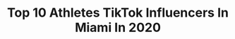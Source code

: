 ---
title: Top 10 Athletes TikTok Influencers In Miami In 2020
description: >-
  Find top athletes TikTok influencers in Miami in 2020. Most popular hashtags: #athlete #miami #quarantine #dance.
platform: TikTok
profiles:
  - username: "fuego305"
    fullname: >-
      Allen Edwards
    location: "United States"
    followers: 24176
    engagement: 929
    commentsToLikes: 0.016344
    id: ck83wuudym9ap0j787y9c72et
    verified: false
    hashtags: "#defensiveend, #physicaltherapy, #guyslockerroom, #upperchest"
  - username: "_caasi__"
    fullname: >-
      _caasi__
    location: "United States"
    followers: 3595
    engagement: 1277
    commentsToLikes: 0.101648
    id: cka9kqwwy0xfx0i78aunrmy2o
    verified: false
    hashtags: "#sprinting, #animetiktok, #warmup, #kompa"
  - username: "uninterrupted"
    fullname: >-
      athletes doing stuff
    location: "United States"
    followers: 196075
    engagement: 1427
    commentsToLikes: 0.021589
    id: ck806zyfvnh8e0j78u37p046g
    verified: true
    hashtags: "#volleyball, #tombrady, #lildicky, #theshophbo"
  - username: "curiousphantom"
    fullname: >-
      Phantom kid
    location: "United States"
    followers: 7959
    engagement: 1344
    commentsToLikes: 0.023474
    id: ckai0haek7n3e0i78yhb3pzos
    verified: false
    hashtags: "#yoplaitcuprelay, #showmeyourwalk, #erasermicchild, #suchascientist"
  - username: "fanaticsview"
    fullname: >-
      Fanatics View
    location: "United States"
    followers: 7829
    engagement: 564
    commentsToLikes: 0.010588
    id: ck90r1vtrkoo80j78f6zk2plr
    verified: false
    hashtags: "#vibewithme, #warriors, #lacrosse, #baseballlife"
  - username: "scottysportstakes"
    fullname: >-
      ScottySportsTakes
    location: "United States"
    followers: 19122
    engagement: 1950
    commentsToLikes: 0.043986
    id: cka6kv2sd0kl40i78a7r5hveo
    verified: false
    hashtags: "#streaming, #zoom, #drewbrees, #nfceast"
  - username: "marcbautistaa"
    fullname: >-
      Marc Bautista
    location: "United States"
    followers: 14309
    engagement: 1275
    commentsToLikes: 0.106600
    id: ck8s8j9dktzth0j78ilyrs2qv
    verified: false
    hashtags: "#liluzivert, #xyzabc, #musicmatters, #model"
  - username: "dominiecee"
    fullname: >-
      B
    location: "United States"
    followers: 2333
    engagement: 1155
    commentsToLikes: 0.015471
    id: cka0hj5k59f0r0i782sc70yux
    verified: false
    hashtags: "#blackgirlmagic, #expression, #postivevibes, #flordia"
  - username: "officialjjones"
    fullname: >-
      Johnathan Jones
    location: "United States"
    followers: 78335
    engagement: 690
    commentsToLikes: 0.021883
    id: ck8fbxwd95dg40j783koet10r
    verified: false
    hashtags: "#onecommunity, #puppy, #neverfitin, #makemomsmile"
  - username: "therealdbart"
    fullname: >-
      David Barta 
    location: "United States"
    followers: 77036
    engagement: 582
    commentsToLikes: 0.014749
    id: ck9pnn4edfd9h0j782vcwk2eg
    verified: false
    hashtags: "#foryoupage, #quarantine, #easter, #snapchat"
---